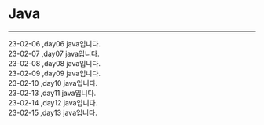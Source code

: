 # Java
<hr>
23-02-06 ,day06  java입니다.<br>
23-02-07 ,day07  java입니다.<br>
23-02-08 ,day08  java입니다.<br>
23-02-09 ,day09  java입니다.<br>
23-02-10 ,day10  java입니다.<br>
23-02-13 ,day11  java입니다.<br>
23-02-14 ,day12  java입니다.<br>
23-02-15 ,day13  java입니다.<br>
